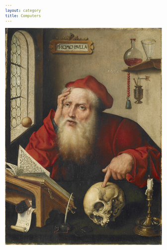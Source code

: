 ```yaml
---
layout: category
title: Computers
---
```


<img alt="Science bottles in the background, death & God on my mind." src="/_images/Computers.png?raw=true"/>
